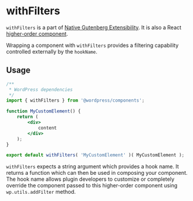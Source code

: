 withFilters
==============

`withFilters` is a part of [Native Gutenberg Extensibility](https://github.com/WordPress/gutenberg/issues/3330). It is also a React [higher-order component](https://facebook.github.io/react/docs/higher-order-components.html).

Wrapping a component with `withFilters` provides a filtering capability controlled externally by the `hookName`.

## Usage

```jsx
/**
 * WordPress dependencies
 */
import { withFilters } from '@wordpress/components';

function MyCustomElement() {
	return (
		<div>
			content
		</div>
	);
}

export default withFilters( 'MyCustomElement' )( MyCustomElement );
```

`withFilters` expects a string argument which provides a hook name. It returns a function which can then be used in composing your component. The hook name allows plugin developers to customize or completely override the component passed to this higher-order component using `wp.utils.addFilter` method.

